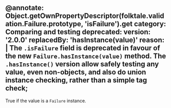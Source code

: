 @annotate: Object.getOwnPropertyDescriptor(folktale.validation.Failure.prototype, 'isFailure').get
category: Comparing and testing
deprecated:
  version: '2.0.0'
  replacedBy: 'hasInstance(value)'
  reason: |
    The `.isFailure` field is deprecated in favour of the new `Failure.hasInstance(value)` method.
    The `.hasInstance()` version allow safely testing any value, even non-objects, and also
    do union instance checking, rather than a simple tag check;
---

True if the value is a `Failure` instance.